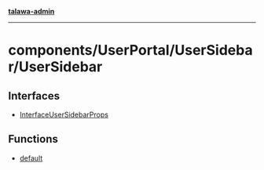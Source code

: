 [**talawa-admin**](../../../../README.md)

***

# components/UserPortal/UserSidebar/UserSidebar

## Interfaces

- [InterfaceUserSidebarProps](interfaces/InterfaceUserSidebarProps.md)

## Functions

- [default](functions/default.md)
